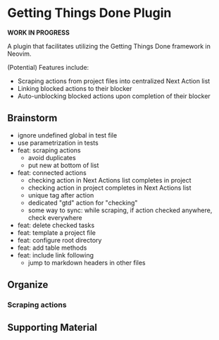 # Getting Things Done Plugin

**WORK IN PROGRESS**

A plugin that facilitates utilizing the Getting Things Done framework in Neovim.

(Potential) Features include:

* Scraping actions from project files into centralized Next Action list
* Linking blocked actions to their blocker
* Auto-unblocking blocked actions upon completion of their blocker

## Brainstorm

- ignore undefined global in test file
- use parametrization in tests
- feat: scraping actions
  - avoid duplicates
  - put new at bottom of list
- feat: connected actions
  - checking action in Next Actions list completes in project
  - checking action in project completes in Next Actions list
  - unique tag after action
  - dedicated "gtd" action for "checking"
  - some way to sync: while scraping, if action checked anywhere, check everywhere
- feat: delete checked tasks
- feat: template a project file
- feat: configure root directory
- feat: add table methods
- feat: include link following
  - jump to markdown headers in other files

## Organize

### Scraping actions

## Supporting Material
